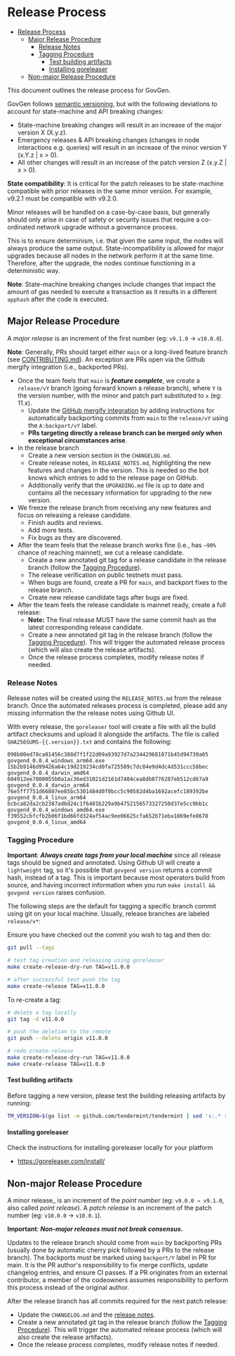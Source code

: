 # Release Process

- [Release Process](#release-process)
  - [Major Release Procedure](#major-release-procedure)
    - [Release Notes](#release-notes)
    - [Tagging Procedure](#tagging-procedure)
      - [Test building artifacts](#test-building-artifacts)
      - [Installing goreleaser](#installing-goreleaser)
  - [Non-major Release Procedure](#non-major-release-procedure)


This document outlines the release process for GovGen.

GovGen follows [semantic versioning](https://semver.org), but with the following deviations to account for state-machine and API breaking changes: 

- State-machine breaking changes will result in an increase of the major version X (X.y.z).
- Emergency releases & API breaking changes (changes in node interactions e.g. queries) will result in an increase of the minor version Y (x.Y.z | x > 0).
- All other changes will result in an increase of the patch version Z (x.y.Z | x > 0).

**State compatibility**: 
It is critical for the patch releases to be state-machine compatible with prior releases in the same minor version. 
For example, v9.2.1 must be compatible with v9.2.0.

Minor releases will be handled on a case-by-case basis, but generally should only arise in case of safety or security issues that require a co-ordinated network upgrade without a governance process.

This is to ensure determinism, i.e. that given the same input, the nodes will always produce the same output. 
State-incompatibility is allowed for major upgrades because all nodes in the network perform it at the same time. 
Therefore, after the upgrade, the nodes continue functioning in a deterministic way.

**Note**: State-machine breaking changes include changes that impact the amount of gas needed to execute a transaction as it results in a different `apphash` after the code is executed.

## Major Release Procedure

A _major release_ is an increment of the first number (eg: `v9.1.0` → `v10.0.0`).

**Note**: Generally, PRs should target either `main` or a long-lived feature branch (see [CONTRIBUTING.md](./CONTRIBUTING.md#pull-requests)).
An exception are PRs open via the Github mergify integration (i.e., backported PRs). 

* Once the team feels that `main` is _**feature complete**_, we create a `release/vY` branch (going forward known a release branch), 
  where `Y` is the version number, with the minor and patch part substituted to `x` (eg: 11.x). 
  * Update the [GitHub mergify integration](./.mergify.yml) by adding instructions for automatically backporting commits from `main` to the `release/vY` using the `A:backport/vY` label.
  * **PRs targeting directly a release branch can be merged _only_ when exceptional circumstances arise**.
* In the release branch 
  * Create a new version section in the `CHANGELOG.md`.
  * Create release notes, in `RELEASE_NOTES.md`, highlighting the new features and changes in the version. 
    This is needed so the bot knows which entries to add to the release page on GitHub.
  * Additionally verify that the `UPGRADING.md` file is up to date and contains all the necessary information for upgrading to the new version.
* We freeze the release branch from receiving any new features and focus on releasing a release candidate.
  * Finish audits and reviews.
  * Add more tests.
  * Fix bugs as they are discovered.
* After the team feels that the release branch works fine (i.e., has `~90%` chance of reaching mainnet), we cut a release candidate.
  * Create a new annotated git tag for a release candidate in the release branch (follow the [Tagging Procedure](#tagging-procedure)).
  * The release verification on public testnets must pass. 
  * When bugs are found, create a PR for `main`, and backport fixes to the release branch.
  * Create new release candidate tags after bugs are fixed.
* After the team feels the release candidate is mainnet ready, create a full release:
  * **Note:** The final release MUST have the same commit hash as the latest corresponding release candidate.
  * Create a new annotated git tag in the release branch (follow the [Tagging Procedure](#tagging-procedure)). This will trigger the automated release process (which will also create the release artifacts).
  * Once the release process completes, modify release notes if needed.

### Release Notes

Release notes will be created using the `RELEASE_NOTES.md` from the release branch. 
Once the automated releases process is completed, please add any missing information the the release notes using Github UI.

With every release, the `goreleaser` tool will create a file with all the build artifact checksums and upload it alongside the artifacts.
The file is called `SHA256SUMS-{{.version}}.txt` and contains the following:
```
098b00ed78ca01456c388d7f1f22d09a93927d7a234429681071b45d94730a05  govgend_0.0.4_windows_arm64.exe
15b2b9146d99426a64c19d219234cd0fa725589c7dc84e9d4dc4d531ccc58bec  govgend_0.0.4_darwin_amd64
604912ee7800055b0a1ac36ed31021d2161d7404cea8db8776287eb512cd67a9  govgend_0.0.4_darwin_arm64
76e5ff7751d66807ee85bc5301484d0f0bcc5c90582d4ba1692acefc189392be  govgend_0.0.4_linux_arm64
bcbca82da2cb2387ad6d24c1f6401b229a9b4752156573327250d37e5cc9bb1c  govgend_0.0.4_windows_amd64.exe
f39552cbfcfb2b06f1bd66fd324af54ac9ee06625cfa652b71eba1869efe8670  govgend_0.0.4_linux_amd64
```

### Tagging Procedure

**Important**: _**Always create tags from your local machine**_ since all release tags should be signed and annotated.
Using Github UI will create a `lightweight` tag, so it's possible that `govgend version` returns a commit hash, instead of a tag.
This is important because most operators build from source, and having incorrect information when you run `make install && govgend version` raises confusion.

The following steps are the default for tagging a specific branch commit using git on your local machine. Usually, release branches are labeled `release/v*`:

Ensure you have checked out the commit you wish to tag and then do:
```bash
git pull --tags

# test tag creation and releasing using goreleaser
make create-release-dry-run TAG=v11.0.0

# after successful test push the tag
make create-release TAG=v11.0.0
```

To re-create a tag:
```bash
# delete a tag locally
git tag -d v11.0.0  

# push the deletion to the remote
git push --delete origin v11.0.0 

# redo create-release
make create-release-dry-run TAG=v11.0.0
make create-release TAG=v11.0.0
```

#### Test building artifacts

Before tagging a new version, please test the building releasing artifacts by running:

```bash
TM_VERSION=$(go list -m github.com/tendermint/tendermint | sed 's:.* ::') goreleaser release --snapshot --clean --debug
```

#### Installing goreleaser
Check the instructions for installing goreleaser locally for your platform
* https://goreleaser.com/install/


## Non-major Release Procedure

A minor release_ is an increment of the _point number_ (eg: `v9.0.0 → v9.1.0`, also called _point release_). 
A _patch release_ is an increment of the patch number (eg: `v10.0.0` → `v10.0.1`).

**Important**: _**Non-major releases must not break consensus.**_

Updates to the release branch should come from `main` by backporting PRs 
(usually done by automatic cherry pick followed by a PRs to the release branch). 
The backports must be marked using `backport/Y` label in PR for main.
It is the PR author's responsibility to fix merge conflicts, update changelog entries, and
ensure CI passes. If a PR originates from an external contributor, a member of the codeowners assumes
responsibility to perform this process instead of the original author.

After the release branch has all commits required for the next patch release:

* Update the `CHANGELOG.md` and the [release notes](#release-notes).
* Create a new annotated git tag in the release branch (follow the [Tagging Procedure](#tagging-procedure)). This will trigger the automated release process (which will also create the release artifacts).
* Once the release process completes, modify release notes if needed.
